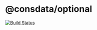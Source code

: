 # @consdata/optional

[![Build Status](https://travis-ci.org/Consdata/optional.svg?branch=master)](https://travis-ci.org/Consdata/optional)

